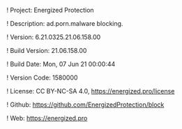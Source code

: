 ! Project: Energized Protection

! Description: ad.porn.malware blocking.

! Version: 6.21.0325.21.06.158.00

! Build Version: 21.06.158.00

! Build Date: Mon, 07 Jun 21 00:00:44

! Version Code: 1580000

! License: CC BY-NC-SA 4.0, https://energized.pro/license

! Github: https://github.com/EnergizedProtection/block

! Web: https://energized.pro
